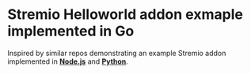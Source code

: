 # Stremio Helloworld addon exmaple implemented in Go

Inspired by similar repos demonstrating an example Stremio addon implemented in **[Node.js](https://github.com/Stremio/addon-helloworld)** and **[Python](https://github.com/Stremio/addon-helloworld-python/)**.
